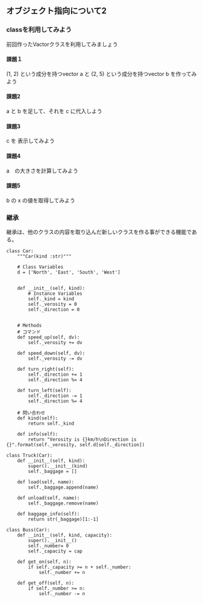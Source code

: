 ## オブジェクト指向について2

### classを利用してみよう

前回作ったVactorクラスを利用してみましょう

#### 課題１

(1, 2) という成分を持つvector a と (2, 5) という成分を持つvector b を作ってみよう

#### 課題2

a と b を足して、それを c に代入しよう

#### 課題3

c を 表示してみよう

#### 課題4

a　の大きさを計算してみよう

#### 課題5

b の x の値を取得してみよう


### 継承

継承は、他のクラスの内容を取り込んだ新しいクラスを作る事ができる機能である。

```python3
class Car:
	"""Car(kind :str)"""

	# Class Variables
	d = ['North', 'East', 'South', 'West']


	def __init__(self, kind):
		# Instance Variables
		self._kind = kind
		self._verosity = 0
		self._direction = 0


	# Methods
	# コマンド
	def speed_up(self, dv):
		self._verosity += dv

	def speed_down(self, dv):
		self._verosity -= dv

	def turn_right(self):
		self._direction += 1
		self._direction %= 4

	def turn_left(self):
		self._direction -= 1
		self._direction %= 4

	# 問い合わせ
	def kind(self):
		return self._kind

	def info(self):
		return "Verosity is {}km/h\nDirection is {}".format(self._verosity, self.d[self._direction])

class Truck(Car):
	def __init__(self, kind):
		super().__init__(kind)
		self._baggage = []

	def load(self, name):
		self._baggage.append(name)

	def unload(self, name):
		self._baggage.remove(name)

	def baggage_info(self):
		return str(_baggage)[1:-1]

class Buss(Car):
	def __init__(self, kind, capacity):
		super().__init__()
		self._number= 0
		self._capacity = cap

	def get_on(self, n):
		if self._capacity >= n + self._number:
			self._number += n

	def get_off(self, n):
		if self._number >= n:
			self._number -= n

```

